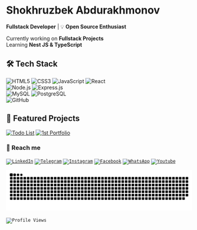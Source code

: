  #  **Shokhruzbek Abdurakhmonov**  

**Fullstack Developer** | 💡 **Open Source Enthusiast**  

Currently working on **Fullstack Projects**  
Learning **Nest JS & TypeScript**  

## 🛠 Tech Stack  

![HTML5](https://img.shields.io/badge/HTML5-%23000000.svg?style=for-the-badge&logo=html5&logoColor=white)
![CSS3](https://img.shields.io/badge/CSS3-%23000000.svg?style=for-the-badge&logo=css3&logoColor=white)
![JavaScript](https://img.shields.io/badge/JavaScript-%23000000.svg?style=for-the-badge&logo=javascript&logoColor=white)
![React](https://img.shields.io/badge/React-%23000000.svg?style=for-the-badge&logo=react&logoColor=white)   
![Node.js](https://img.shields.io/badge/Node.js-%23000000.svg?style=for-the-badge&logo=node.js&logoColor=white) 
![Express.js](https://img.shields.io/badge/Express.js-%23000000.svg?style=for-the-badge&logo=express&logoColor=white)   
![MySQL](https://img.shields.io/badge/MySQL-%23000000.svg?style=for-the-badge&logo=mysql&logoColor=white)
![PostgreSQL](https://img.shields.io/badge/PostgreSQL-%23000000.svg?style=for-the-badge&logo=postgresql&logoColor=white)  
![GitHub](https://img.shields.io/badge/GitHub-%23000000.svg?style=for-the-badge&logo=github&logoColor=white)

## 📂 Featured Projects

[![Todo List](https://img.shields.io/badge/Todo%20List-%E2%86%92-000000?style=social&logo=google)](https://todo-list-sandy-delta-63.vercel.app/) 
[![1st Portfolio](https://img.shields.io/badge/1st%20Portfolio-%E2%86%92-000000?style=social&logo=firefox)](https://my-first-portfolio-dun.vercel.app/)



### 🔗 Reach me
<code>[![LinkedIn](https://img.shields.io/badge/LinkedIn-%23000000?style=flat&logo=linkedIn&logoColor=white)](https://www.linkedin.com/in/ashokhruzbek)</code>
<code>[![Telegram](https://img.shields.io/badge/Telegram-%23000000?style=flat&logo=telegram&logoColor=white)](https://t.me/ashokhruzbek)</code>
<code>[![Instagram](https://img.shields.io/badge/Instagram-%23000000?style=flat&logo=instagram&logoColor=white)](https://www.instagram.com/a.shokhruzbek)</code>
<code>[![Facebook](https://img.shields.io/badge/Facebook-%23000000?style=flat&logo=facebook&logoColor=white)](https://www.facebook.com/a.shokhruzbek)</code>
<code>[![WhatsApp](https://img.shields.io/badge/WhatsApp-000000?style=flat&logo=whatsapp&logoColor=white)](https://wa.me/+998930475909)</code>
<code>[![Youtube](https://img.shields.io/badge/Youtube-%23000000?style=flat&logo=youtube&logoColor=white)](https://www.youtube.com/@ashokhruzbek)</code>



![Snake animation](https://raw.githubusercontent.com/Platane/snk/output/github-contribution-grid-snake-dark.svg)

<code>![Profile Views](https://komarev.com/ghpvc/?username=ashokhruzbek&color=000000)</code>

